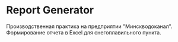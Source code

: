 # Report Generator
Производственная практика на предприятии "Минскводоканал". Формирование отчета в Excel для снегоплавильного пункта.
